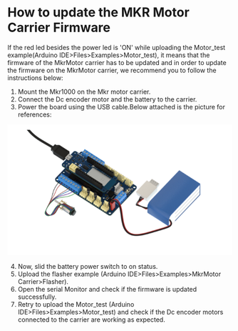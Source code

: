 # How to update the MKR Motor Carrier Firmware

If the red led besides the power led is 'ON' while uploading the Motor_test example(Arduino IDE>Files>Examples>Motor_test), it means that the firmware of the MkrMotor carrier has to be updated and in order to update the firmware on the MkrMotor carrier, we recommend you to follow the instructions below:

1. Mount the Mkr1000 on the Mkr motor carrier.
2. Connect the Dc encoder motor and the battery to the carrier.
3. Power the board using the USB cable.Below attached is the picture for references:

![enroll 1](/assets/img/education/AEK_UpdateMKREMotorCarrier1.png)

4. Now, slid the battery power switch to on status.
5. Upload the flasher example (Arduino IDE>Files>Examples>MkrMotor Carrier>Flasher).
6. Open the serial Monitor and check if the firmware is updated successfully.
7. Retry to upload the Motor_test (Arduino IDE>Files>Examples>Motor_test) and check if the Dc encoder motors connected to the carrier are working as expected.
